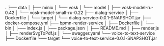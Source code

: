.
├── data
│ ├── minio
│ └── vosk
│ └── model
│ ├── vosk-model-ru-0.42
│ └── vosk-model-small-ru-0.22
├── dialog-service
│ ├── Dockerfile
│ └── target
│ └── dialog-service-0.0.1-SNAPSHOT.jar
├── docker-compose.yml
├── bpmn-render-service
│ ├── Dockerfile
│ └── bin
│ ├── index.js
│ ├── package.json
│ ├── README.md
│ ├── render.js
│ ├── renderSvgToPdf.js
│ └── swagger.yaml
└── voice-to-text-service
├── Dockerfile
└── target
└── voice-to-text-service-0.0.1-SNAPSHOT.jar


